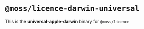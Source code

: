 # `@moss/licence-darwin-universal`

This is the **universal-apple-darwin** binary for `@moss/licence`
